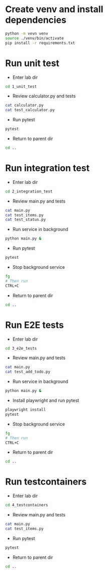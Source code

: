 # Create venv and install dependencies
```bash
python -m vevn venv
source ./venv/bin/activate
pip install -r requirements.txt
```

# Run unit test
* Enter lab dir
```bash
cd 1_unit_test
```

* Review calculator.py and tests
```bash
cat calculator.py
cat test_calculator.py
```

* Run pytest
```bash
pytest
```

* Return to parent dir
```bash
cd ..
```

# Run integration test
* Enter lab dir
```bash
cd 2_integration_test
```

* Review main.py and tests
```bash
cat main.py
cat test_items.py
cat test_status.py
```

* Run service in background
```bash
python main.py &
```

* Run pytest
```bash
pytest
```

* Stop background service
```bash
fg
# Then run
CTRL+C
```

* Return to parent dir
```bash
cd ..
```

# Run E2E tests
* Enter lab dir
```bash
cd 3_e2e_tests
```

* Review main.py and tests
```bash
cat main.py
cat test_add_todo.py
```

* Run service in background
```bash
python main.py &
```

* Install playwright and run pytest
```bash
playwright install
pytest
```

* Stop background service
```bash
fg
# Then run
CTRL+C
```

* Return to parent dir
```bash
cd ..
```

# Run testcontainers
* Enter lab dir
```bash
cd 4_testcontainers
```

* Review main.py and tests
```bash
cat main.py
cat test_items.py
```

* Run pytest
```bash
pytest
```


* Return to parent dir
```bash
cd ..
```
